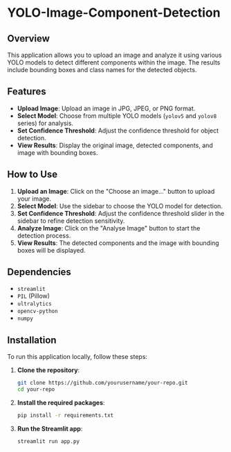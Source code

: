 # YOLO-Image-Component-Detection

## Overview

This application allows you to upload an image and analyze it using various YOLO models to detect different components within the image. The results include bounding boxes and class names for the detected objects.

## Features

- **Upload Image**: Upload an image in JPG, JPEG, or PNG format.
- **Select Model**: Choose from multiple YOLO models (`yolov5` and `yolov8` series) for analysis.
- **Set Confidence Threshold**: Adjust the confidence threshold for object detection.
- **View Results**: Display the original image, detected components, and image with bounding boxes.

## How to Use

1. **Upload an Image**: Click on the "Choose an image..." button to upload your image.
2. **Select Model**: Use the sidebar to choose the YOLO model for detection.
3. **Set Confidence Threshold**: Adjust the confidence threshold slider in the sidebar to refine detection sensitivity.
4. **Analyze Image**: Click on the "Analyse Image" button to start the detection process.
5. **View Results**: The detected components and the image with bounding boxes will be displayed.

## Dependencies

- `streamlit`
- `PIL` (Pillow)
- `ultralytics`
- `opencv-python`
- `numpy`

## Installation

To run this application locally, follow these steps:

1. **Clone the repository**:
   ```bash
   git clone https://github.com/yourusername/your-repo.git
   cd your-repo
2. **Install the required packages**:
   ```bash
   pip install -r requirements.txt
3. **Run the Streamlit app**:
   ```bash
   streamlit run app.py
